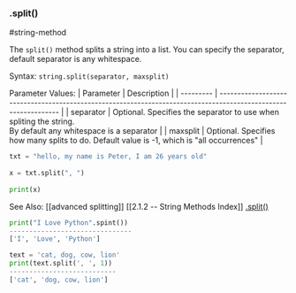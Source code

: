 ### .split()
#string-method 

The `split()` method splits a string into a list.
You can specify the separator, default separator is any whitespace.

Syntax:
`string.split(separator, maxsplit)`

Parameter Values:
| Parameter | Description                                                                                                     |
| --------- | --------------------------------------------------------------------------------------------------------------- |
| separator | Optional. Specifies the separator to use when spliting the string.<br> By default any whitespace is a separator |
| maxsplit  | Optional. Specifies how many splits to do. Default value is -1, which is "all occurrences"                      | 


```py
txt = "hello, my name is Peter, I am 26 years old"  
  
x = txt.split(", ")  
  
print(x)
```

See Also:
[[advanced splitting]]
[[2.1.2 -- String Methods Index]]
[.split()](https://www.w3schools.com/python/ref_string_split.asp)


```py
print("I Love Python".spint())
-------------------------------
['I', 'Love', 'Python']

text = 'cat, dog, cow, lion'
print(text.split(', ', 1))
---------------------------
['cat', 'dog, cow, lion']

```